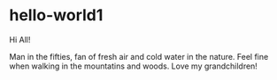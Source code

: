 # hello-world1

Hi All!

Man in the fifties, fan of fresh air and cold water in the nature.
Feel fine when walking in the mountatins and woods. Love my grandchildren!
